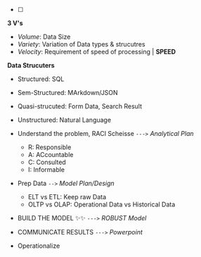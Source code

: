 - [ ] 


**3 V's**
- *Volume*: Data Size
- *Variety*: Variation of Data types & strucutres
- *Velocity*: Requirement of speed of processing | **SPEED**

**Data Strucuters**
- Structured: SQL
- Sem-Structured: MArkdown/JSON
- Quasi-strucuted: Form Data, Search Result
- Unstructured: Natural Language


- Understand the problem, RACI Scheisse `--->` *Analytical Plan*
	- R: Responsible
	- A: ACcountable
	- C: Consulted
	- I: Informable
- Prep Data  `-->` *Model Plan/Design*
	- ELT vs ETL: Keep raw Data
	- OLTP vs OLAP: Operational Data vs Historical Data
- BUILD THE MODEL ✨✨ `--->` *ROBUST Model*
- COMMUNICATE RESULTS `--->` *Powerpoint*
- Operationalize